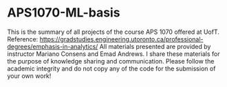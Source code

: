 # APS1070-ML-basis

This is the summary of all projects of the course APS 1070 offered at UofT. Reference: https://gradstudies.engineering.utoronto.ca/professional-degrees/emphasis-in-analytics/
All materials presented are provided by instructor Mariano Consens and Emad Andrews. I share these materials for the purpose of knowledge sharing and communication. Please follow the academic integrity and do not copy any of the code for the submission of your own work!
